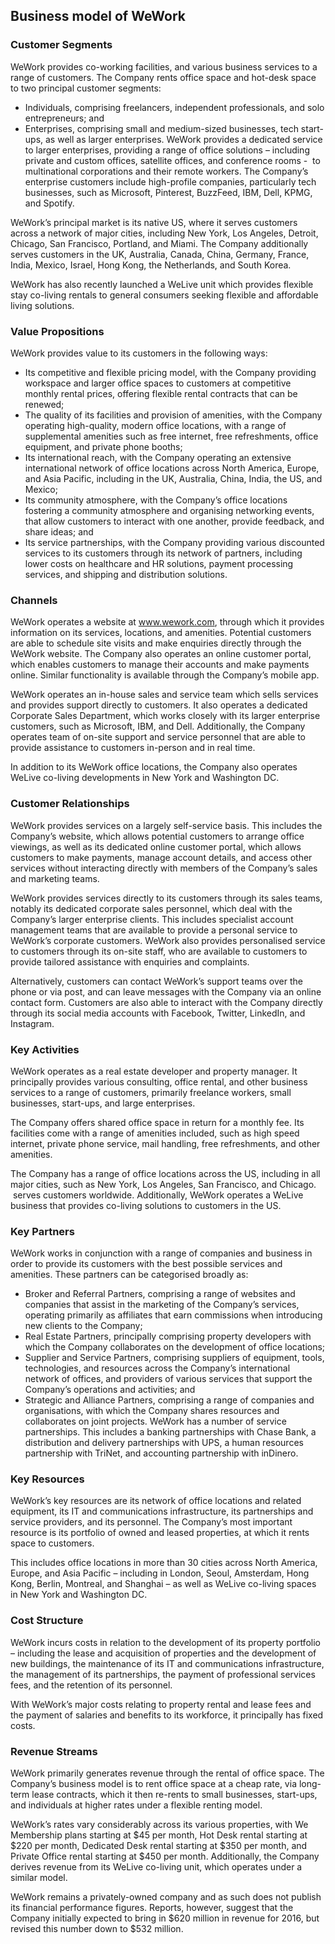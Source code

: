 Business model of WeWork
------------------------

 ### Customer Segments

 WeWork provides co-working facilities, and various business services to a range of customers. The Company rents office space and hot-desk space to two principal customer segments:

  * Individuals, comprising freelancers, independent professionals, and solo entrepreneurs; and
 * Enterprises, comprising small and medium-sized businesses, tech start-ups, as well as larger enterprises.
  WeWork provides a dedicated service to larger enterprises, providing a range of office solutions – including private and custom offices, satellite offices, and conference rooms -  to multinational corporations and their remote workers. The Company’s enterprise customers include high-profile companies, particularly tech businesses, such as Microsoft, Pinterest, BuzzFeed, IBM, Dell, KPMG, and Spotify.

 WeWork’s principal market is its native US, where it serves customers across a network of major cities, including New York, Los Angeles, Detroit, Chicago, San Francisco, Portland, and Miami. The Company additionally serves customers in the UK, Australia, Canada, China, Germany, France, India, Mexico, Israel, Hong Kong, the Netherlands, and South Korea.

 WeWork has also recently launched a WeLive unit which provides flexible stay co-living rentals to general consumers seeking flexible and affordable living solutions.

 ### Value Propositions

 WeWork provides value to its customers in the following ways:

  * Its competitive and flexible pricing model, with the Company providing workspace and larger office spaces to customers at competitive monthly rental prices, offering flexible rental contracts that can be renewed;
 * The quality of its facilities and provision of amenities, with the Company operating high-quality, modern office locations, with a range of supplemental amenities such as free internet, free refreshments, office equipment, and private phone booths;
 * Its international reach, with the Company operating an extensive international network of office locations across North America, Europe, and Asia Pacific, including in the UK, Australia, China, India, the US, and Mexico;
 * Its community atmosphere, with the Company’s office locations fostering a community atmosphere and organising networking events, that allow customers to interact with one another, provide feedback, and share ideas; and
 * Its service partnerships, with the Company providing various discounted services to its customers through its network of partners, including lower costs on healthcare and HR solutions, payment processing services, and shipping and distribution solutions.
  ### Channels

 WeWork operates a website at www.wework.com, through which it provides information on its services, locations, and amenities. Potential customers are able to schedule site visits and make enquiries directly through the WeWork website. The Company also operates an online customer portal, which enables customers to manage their accounts and make payments online. Similar functionality is available through the Company’s mobile app.

 WeWork operates an in-house sales and service team which sells services and provides support directly to customers. It also operates a dedicated Corporate Sales Department, which works closely with its larger enterprise customers, such as Microsoft, IBM, and Dell. Additionally, the Company operates team of on-site support and service personnel that are able to provide assistance to customers in-person and in real time.

 In addition to its WeWork office locations, the Company also operates WeLive co-living developments in New York and Washington DC.

 ### Customer Relationships

 WeWork provides services on a largely self-service basis. This includes the Company’s website, which allows potential customers to arrange office viewings, as well as its dedicated online customer portal, which allows customers to make payments, manage account details, and access other services without interacting directly with members of the Company’s sales and marketing teams.

 WeWork provides services directly to its customers through its sales teams, notably its dedicated corporate sales personnel, which deal with the Company’s larger enterprise clients. This includes specialist account management teams that are available to provide a personal service to WeWork’s corporate customers. WeWork also provides personalised service to customers through its on-site staff, who are available to customers to provide tailored assistance with enquiries and complaints.

 Alternatively, customers can contact WeWork’s support teams over the phone or via post, and can leave messages with the Company via an online contact form. Customers are also able to interact with the Company directly through its social media accounts with Facebook, Twitter, LinkedIn, and Instagram.

 ### Key Activities

 WeWork operates as a real estate developer and property manager. It principally provides various consulting, office rental, and other business services to a range of customers, primarily freelance workers, small businesses, start-ups, and large enterprises.

 The Company offers shared office space in return for a monthly fee. Its facilities come with a range of amenities included, such as high speed internet, private phone service, mail handling, free refreshments, and other amenities.

 The Company has a range of office locations across the US, including in all major cities, such as New York, Los Angeles, San Francisco, and Chicago.  serves customers worldwide. Additionally, WeWork operates a WeLive business that provides co-living solutions to customers in the US.

 ### Key Partners

 WeWork works in conjunction with a range of companies and business in order to provide its customers with the best possible services and amenities. These partners can be categorised broadly as:

  * Broker and Referral Partners, comprising a range of websites and companies that assist in the marketing of the Company’s services, operating primarily as affiliates that earn commissions when introducing new clients to the Company;
 * Real Estate Partners, principally comprising property developers with which the Company collaborates on the development of office locations;
 * Supplier and Service Partners, comprising suppliers of equipment, tools, technologies, and resources across the Company’s international network of offices, and providers of various services that support the Company’s operations and activities; and
 * Strategic and Alliance Partners, comprising a range of companies and organisations, with which the Company shares resources and collaborates on joint projects.
  WeWork has a number of service partnerships. This includes a banking partnerships with Chase Bank, a distribution and delivery partnerships with UPS, a human resources partnership with TriNet, and accounting partnership with inDinero.

 ### Key Resources

 WeWork’s key resources are its network of office locations and related equipment, its IT and communications infrastructure, its partnerships and service providers, and its personnel. The Company’s most important resource is its portfolio of owned and leased properties, at which it rents space to customers.

 This includes office locations in more than 30 cities across North America, Europe, and Asia Pacific – including in London, Seoul, Amsterdam, Hong Kong, Berlin, Montreal, and Shanghai – as well as WeLive co-living spaces in New York and Washington DC.

 ### Cost Structure

 WeWork incurs costs in relation to the development of its property portfolio – including the lease and acquisition of properties and the development of new buildings, the maintenance of its IT and communications infrastructure, the management of its partnerships, the payment of professional services fees, and the retention of its personnel.

 With WeWork’s major costs relating to property rental and lease fees and the payment of salaries and benefits to its workforce, it principally has fixed costs.

 ### Revenue Streams

 WeWork primarily generates revenue through the rental of office space. The Company’s business model is to rent office space at a cheap rate, via long-term lease contracts, which it then re-rents to small businesses, start-ups, and individuals at higher rates under a flexible renting model.

 WeWork’s rates vary considerably across its various properties, with We Membership plans starting at $45 per month, Hot Desk rental starting at $220 per month, Dedicated Desk rental starting at $350 per month, and Private Office rental starting at $450 per month. Additionally, the Company derives revenue from its WeLive co-living unit, which operates under a similar model.

 WeWork remains a privately-owned company and as such does not publish its financial performance figures. Reports, however, suggest that the Company initially expected to bring in $620 million in revenue for 2016, but revised this number down to $532 million.